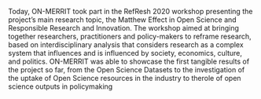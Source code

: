 Today, ON-MERRIT took part in the RefResh 2020 workshop presenting the project’s main research topic, the Matthew Effect in Open Science and Responsible Research and Innovation. The workshop aimed at bringing together researchers, practitioners and policy-makers to reframe research, based on interdisciplinary analysis that considers research as a complex system that influences and is influenced by society, economics, culture, and politics. 
ON-MERRIT was able to showcase the first tangible results of the project so far, from the Open Science Datasets to the investigation of the uptake of Open Science resources in the industry to therole of open science outputs in policymaking
